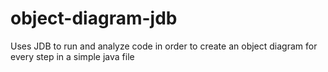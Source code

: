 # object-diagram-jdb
Uses JDB to run and analyze code in order to create an object diagram for every step in a simple java file

